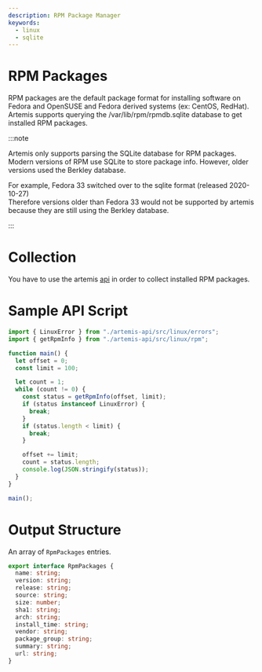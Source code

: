 ```yaml
---
description: RPM Package Manager
keywords:
  - linux
  - sqlite
---
```


# RPM Packages

RPM packages are the default package format for installing software on Fedora
and OpenSUSE and Fedora derived systems (ex: CentOS, RedHat). Artemis supports
querying the /var/lib/rpm/rpmdb.sqlite database to get installed RPM packages.

:::note

Artemis only supports parsing the SQLite database for RPM packages.\
Modern versions of RPM use SQLite to store package info. However, older versions
used the Berkley database.

For example, Fedora 33 switched over to the sqlite format (released 2020-10-27)\
Therefore versions older than Fedora 33 would not be supported by artemis
because they are still using the Berkley database.

:::

# Collection

You have to use the artemis [api](../../API/overview.md) in order to collect
installed RPM packages.

# Sample API Script

```typescript
import { LinuxError } from "./artemis-api/src/linux/errors";
import { getRpmInfo } from "./artemis-api/src/linux/rpm";

function main() {
  let offset = 0;
  const limit = 100;

  let count = 1;
  while (count != 0) {
    const status = getRpmInfo(offset, limit);
    if (status instanceof LinuxError) {
      break;
    }
    if (status.length < limit) {
      break;
    }

    offset += limit;
    count = status.length;
    console.log(JSON.stringify(status));
  }
}

main();
```

# Output Structure

An array of `RpmPackages` entries.

```typescript
export interface RpmPackages {
  name: string;
  version: string;
  release: string;
  source: string;
  size: number;
  sha1: string;
  arch: string;
  install_time: string;
  vendor: string;
  package_group: string;
  summary: string;
  url: string;
}
```
